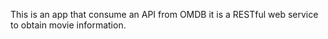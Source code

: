 This is an app that consume an API from OMDB it is a RESTful web service to obtain movie information.